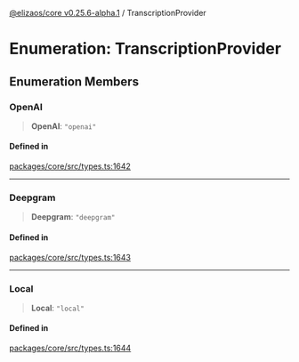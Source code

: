 [@elizaos/core v0.25.6-alpha.1](../index.md) / TranscriptionProvider

# Enumeration: TranscriptionProvider

## Enumeration Members

### OpenAI

> **OpenAI**: `"openai"`

#### Defined in

[packages/core/src/types.ts:1642](https://github.com/divine-comedian/eliza/blob/main/packages/core/src/types.ts#L1642)

***

### Deepgram

> **Deepgram**: `"deepgram"`

#### Defined in

[packages/core/src/types.ts:1643](https://github.com/divine-comedian/eliza/blob/main/packages/core/src/types.ts#L1643)

***

### Local

> **Local**: `"local"`

#### Defined in

[packages/core/src/types.ts:1644](https://github.com/divine-comedian/eliza/blob/main/packages/core/src/types.ts#L1644)
